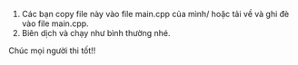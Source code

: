 1. Các bạn copy file này vào file main.cpp của mình/ hoặc tải về và ghi đè vào file main.cpp.
2. Biên dịch và chạy như bình thường nhé.
   
Chúc mọi người thi tốt!!
